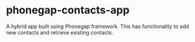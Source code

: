 # phonegap-contacts-app
A hybrid app built using Phonegap framework. This has functionality to add new contacts and retrieve existing contacts.  
